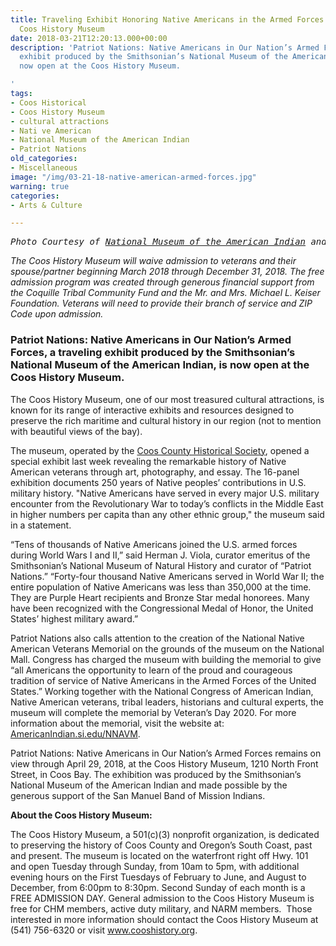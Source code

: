 ```yaml
---
title: Traveling Exhibit Honoring Native Americans in the Armed Forces now open at
  Coos History Museum
date: 2018-03-21T12:20:13.000+00:00
description: 'Patriot Nations: Native Americans in Our Nation’s Armed Forces, a traveling
  exhibit produced by the Smithsonian’s National Museum of the American Indian, is
  now open at the Coos History Museum.

'
tags:
- Coos Historical
- Coos History Museum
- cultural attractions
- Nati ve American
- National Museum of the American Indian
- Patriot Nations
old_categories:
- Miscellaneous
image: "/img/03-21-18-native-american-armed-forces.jpg"
warning: true
categories:
- Arts & Culture

---
```

<pre><em>Photo Courtesy of <a href="http://nmai.si.edu/explore/exhibitions/item/?id=958" target="_blank" rel="noopener noreferrer">National Museum of the American Indian</a> and Coos History Museum.</em></pre>

<em>The Coos History Museum will waive admission to veterans and their spouse/partner beginning March 2018 through December 31, 2018. The free admission program was created through generous financial support from the Coquille Tribal Community Fund and the Mr. and Mrs. Michael L. Keiser Foundation. Veterans will need to provide their branch of service and ZIP Code upon admission.</em>

<h3>Patriot Nations: Native Americans in Our Nation’s Armed Forces, a traveling exhibit produced by the Smithsonian’s National Museum of the American Indian, is now open at the Coos History Museum.</h3>

The Coos History Museum, one of our most treasured cultural attractions, is known for its range of interactive exhibits and resources designed to preserve the rich maritime and cultural history in our region (not to mention with beautiful views of the bay).



The museum, operated by the <a href="http://www.cooshistory.org/" target="_blank" rel="noopener noreferrer">Coos County Historical Society</a>, opened a special exhibit last week revealing the remarkable history of Native American veterans through art, photography, and essay. The 16-panel exhibition documents 250 years of Native peoples’ contributions in U.S. military history. "Native Americans have served in every major U.S. military encounter from the Revolutionary War to today’s conflicts in the Middle East in higher numbers per capita than any other ethnic group," the museum said in a statement.



“Tens of thousands of Native Americans joined the U.S. armed forces during World Wars I and II,” said Herman J. Viola, curator emeritus of the Smithsonian’s National Museum of Natural History and curator of “Patriot Nations.” “Forty-four thousand Native Americans served in World War II; the entire population of Native Americans was less than 350,000 at the time. They are Purple Heart recipients and Bronze Star medal honorees. Many have been recognized with the Congressional Medal of Honor, the United States’ highest military award.”



Patriot Nations also calls attention to the creation of the National Native American Veterans Memorial on the grounds of the museum on the National Mall. Congress has charged the museum with building the memorial to give “all Americans the opportunity to learn of the proud and courageous tradition of service of Native Americans in the Armed Forces of the United States.” Working together with the National Congress of American Indian, Native American veterans, tribal leaders, historians and cultural experts, the museum will complete the memorial by Veteran’s Day 2020. For more information about the memorial, visit the website at: <a href="https://nmai.si.edu/nnavm/">AmericanIndian.si.edu/NNAVM</a>.



Patriot Nations: Native Americans in Our Nation’s Armed Forces remains on view through April 29, 2018, at the Coos History Museum, 1210 North Front Street, in Coos Bay. The exhibition was produced by the Smithsonian’s National Museum of the American Indian and made possible by the generous support of the San Manuel Band of Mission Indians.



<strong>About the Coos History Museum:</strong>

The Coos History Museum, a 501(c)(3) nonprofit organization, is dedicated to preserving the history of Coos County and Oregon’s South Coast, past and present. The museum is located on the waterfront right off Hwy. 101 and open Tuesday through Sunday, from 10am to 5pm, with additional evening hours on the First Tuesdays of February to June, and August to December, from 6:00pm to 8:30pm. Second Sunday of each month is a FREE ADMISSION DAY. General admission to the Coos History Museum is free for CHM members, active duty military, and NARM members.  Those interested in more information should contact the Coos History Museum at (541) 756-6320 or visit <a href="http://www.cooshistory.org/" target="_blank" rel="noopener noreferrer">www.cooshistory.org</a>.



&nbsp;